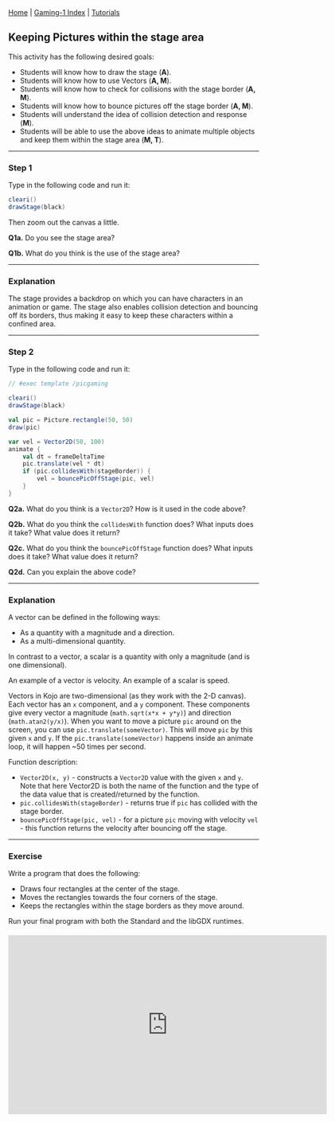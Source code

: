 <div class="nav">
  <a href="../../index.html">Home</a> | <a href="index.html">Gaming-1 Index</a> | <a href="../../tutorials-index.html">Tutorials</a>
</div>

## Keeping Pictures within the stage area

This activity has the following desired goals:
* Students will know how to draw the stage (**A**).
* Students will know how to use Vectors (**A, M**).
* Students will know how to check for collisions with the stage border (**A, M**).
* Students will know how to bounce pictures off the stage border (**A, M**).
* Students will understand the idea of collision detection and response (**M**).
* Students will be able to use the above ideas to animate multiple objects and keep them within the stage area (**M, T**).

---

### Step 1

Type in the following code and run it:

```scala
cleari()
drawStage(black)
```

Then zoom out the canvas a little.

**Q1a.** Do you see the stage area?

**Q1b.** What do you think is the use of the stage area?

---

### Explanation

The stage provides a backdrop on which you can have characters in an animation or game. The stage also enables collision detection and bouncing off its borders, thus making it easy to keep these characters within a confined area.

---

### Step 2

Type in the following code and run it:

```scala
// #exec template /picgaming

cleari()
drawStage(black)

val pic = Picture.rectangle(50, 50)
draw(pic)

var vel = Vector2D(50, 100)
animate {
    val dt = frameDeltaTime
    pic.translate(vel * dt)
    if (pic.collidesWith(stageBorder)) {
        vel = bouncePicOffStage(pic, vel)
    }
}
```

**Q2a.** What do you think is a `Vector2D`? How is it used in the code above?

**Q2b.** What do you think the `collidesWith` function does? What inputs does it take? What value does it return?

**Q2c.** What do you think the `bouncePicOffStage` function does? What inputs does it take? What value does it return?

**Q2d.** Can you explain the above code?

---

### Explanation

A vector can be defined in the following ways:
* As a quantity with a magnitude and a direction.
* As a multi-dimensional quantity.

In contrast to a vector, a scalar is a quantity with only a magnitude (and is one dimensional).

An example of a vector is velocity. An example of a scalar is speed.

Vectors in Kojo are two-dimensional (as they work with the 2-D canvas). Each vector has an `x` component, and a `y` component. These components give every vector a magnitude (`math.sqrt(x*x + y*y)`) and direction (`math.atan2(y/x)`). When you want to move a picture `pic` around on the screen, you can use `pic.translate(someVector)`. This will move `pic` by this given `x` and `y`. If the `pic.translate(someVector)` happens inside an animate loop, it will happen ~50 times per second.

Function description:

* `Vector2D(x, y)` - constructs a `Vector2D` value with the given `x` and `y`. Note that here Vector2D is both the name of the function and the type of the data value that is created/returned by the function.
* `pic.collidesWith(stageBorder)` - returns true if `pic` has collided with the stage border.
* `bouncePicOffStage(pic, vel)` - for a picture `pic` moving with velocity `vel` - this function returns the velocity after bouncing off the stage.

---

### Exercise

Write a program that does the following:
* Draws four rectangles at the center of the stage.
* Moves the rectangles towards the four corners of the stage.
* Keeps the rectangles within the stage borders as they move around.

Run your final program with both the Standard and the libGDX runtimes.

<div style="margin-top: 20px;margin-bottom: 20px;text-align:center">
    <iframe frameborder="0" width="640" height="360" src="https://player.vimeo.com/video/480240170" allow="autoplay"></iframe>
</div>
